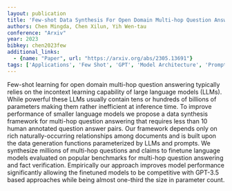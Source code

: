 ```yaml
---
layout: publication
title: 'Few-shot Data Synthesis For Open Domain Multi-hop Question Answering'
authors: Chen Mingda, Chen Xilun, Yih Wen-tau
conference: "Arxiv"
year: 2023
bibkey: chen2023few
additional_links:
  - {name: "Paper", url: "https://arxiv.org/abs/2305.13691"}
tags: ['Applications', 'Few Shot', 'GPT', 'Model Architecture', 'Prompting', 'Tools']
---
```

Few-shot learning for open domain multi-hop question answering typically relies on the incontext learning capability of large language models (LLMs). While powerful these LLMs usually contain tens or hundreds of billions of parameters making them rather inefficient at inference time. To improve performance of smaller language models we propose a data synthesis framework for multi-hop question answering that requires less than 10 human annotated question answer pairs. Our framework depends only on rich naturally-occurring relationships among documents and is built upon the data generation functions parameterized by LLMs and prompts. We synthesize millions of multi-hop questions and claims to finetune language models evaluated on popular benchmarks for multi-hop question answering and fact verification. Empirically our approach improves model performance significantly allowing the finetuned models to be competitive with GPT-3.5 based approaches while being almost one-third the size in parameter count.
